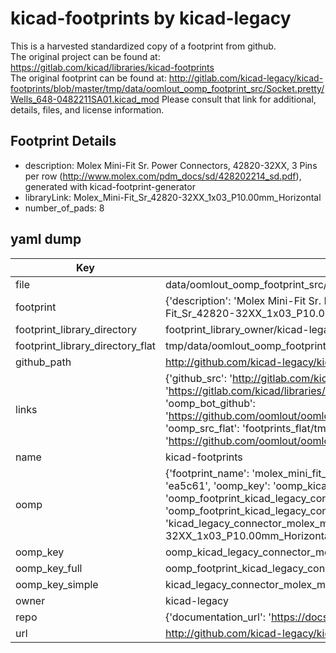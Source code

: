 # kicad-footprints by kicad-legacy  
This is a harvested standardized copy of a footprint from github.  
The original project can be found at:  
https://gitlab.com/kicad/libraries/kicad-footprints  
The original footprint can be found at:
http://gitlab.com/kicad-legacy/kicad-footprints/blob/master/tmp/data/oomlout_oomp_footprint_src/Socket.pretty/Wells_648-0482211SA01.kicad_mod
Please consult that link for additional, details, files, and license information.  
## Footprint Details
* description: Molex Mini-Fit Sr. Power Connectors, 42820-32XX, 3 Pins per row (http://www.molex.com/pdm_docs/sd/428202214_sd.pdf), generated with kicad-footprint-generator  
* libraryLink: Molex_Mini-Fit_Sr_42820-32XX_1x03_P10.00mm_Horizontal  
* number_of_pads: 8  
## yaml dump  
| Key | Value |  
| --- | --- |  
| file | data/oomlout_oomp_footprint_src/kicad-footprints/Connector_Molex.pretty/Molex_Mini-Fit_Sr_42820-32XX_1x03_P10.00mm_Horizontal.kicad_mod |  
| footprint | {'description': 'Molex Mini-Fit Sr. Power Connectors, 42820-32XX, 3 Pins per row (http://www.molex.com/pdm_docs/sd/428202214_sd.pdf), generated with kicad-footprint-generator', 'libraryLink': 'Molex_Mini-Fit_Sr_42820-32XX_1x03_P10.00mm_Horizontal', 'number_of_pads': 8} |  
| footprint_library_directory | footprint_library_owner/kicad-legacy_kicad-footprints |  
| footprint_library_directory_flat | tmp/data/oomlout_oomp_footprint_src/footprints_flat/kicad_legacy_connector_molex_molex_mini_fit_sr_42820_32xx_1x03_p10_00mm_horizontal/working |  
| github_path | http://github.com/kicad-legacy/kicad-footprints/blob/master/tmp/data/oomlout_oomp_footprint_src/Connector_Molex.pretty/Molex_Mini-Fit_Sr_42820-32XX_1x03_P10.00mm_Horizontal.kicad_mod |  
| links | {'github_src': 'http://gitlab.com/kicad-legacy/kicad-footprints/blob/master/tmp/data/oomlout_oomp_footprint_src/Socket.pretty/Wells_648-0482211SA01.kicad_mod', 'github_src_repo': 'https://gitlab.com/kicad/libraries/kicad-footprints', 'oomp_bot': 'tmp/data/oomlout_oomp_footprint_src/footprints/kicad_legacy_connector_molex_molex_mini_fit_sr_42820_32xx_1x03_p10_00mm_horizontal/working', 'oomp_bot_github': 'https://github.com/oomlout/oomlout_oomp_footprint_bot/tree/main/tmp/data/oomlout_oomp_footprint_src/footprints/kicad_legacy_connector_molex_molex_mini_fit_sr_42820_32xx_1x03_p10_00mm_horizontal/working', 'oomp_src_flat': 'footprints_flat/tmp/data/oomlout_oomp_footprint_src/footprints_flat/kicad_legacy_connector_molex_molex_mini_fit_sr_42820_32xx_1x03_p10_00mm_horizontal/working', 'oomp_src_flat_github': 'https://github.com/oomlout/oomlout_oomp_footprint_src/tree/main/tmp/data/oomlout_oomp_footprint_src/footprints_flat/kicad_legacy_connector_molex_molex_mini_fit_sr_42820_32xx_1x03_p10_00mm_horizontal/working'} |  
| name | kicad-footprints |  
| oomp | {'footprint_name': 'molex_mini_fit_sr_42820_32xx_1x03_p10_00mm_horizontal', 'library_name': 'connector_molex', 'md5': 'ea5c61ce5462c5447d316fa800b08d28', 'md5_10': 'ea5c61ce54', 'md5_5': 'ea5c6', 'md5_6': 'ea5c61', 'oomp_key': 'oomp_kicad_legacy_connector_molex_molex_mini_fit_sr_42820_32xx_1x03_p10_00mm_horizontal', 'oomp_key_extra': 'oomp_footprint_kicad_legacy_connector_molex_molex_mini_fit_sr_42820_32xx_1x03_p10_00mm_horizontal', 'oomp_key_full': 'oomp_footprint_kicad_legacy_connector_molex_molex_mini_fit_sr_42820_32xx_1x03_p10_00mm_horizontal_ea5c61', 'oomp_key_simple': 'kicad_legacy_connector_molex_molex_mini_fit_sr_42820_32xx_1x03_p10_00mm_horizontal', 'original_filename': 'data/oomlout_oomp_footprint_src/kicad-footprints/Connector_Molex.pretty/Molex_Mini-Fit_Sr_42820-32XX_1x03_P10.00mm_Horizontal.kicad_mod', 'owner_name': 'kicad_legacy'} |  
| oomp_key | oomp_kicad_legacy_connector_molex_molex_mini_fit_sr_42820_32xx_1x03_p10_00mm_horizontal |  
| oomp_key_full | oomp_footprint_kicad_legacy_connector_molex_molex_mini_fit_sr_42820_32xx_1x03_p10_00mm_horizontal |  
| oomp_key_simple | kicad_legacy_connector_molex_molex_mini_fit_sr_42820_32xx_1x03_p10_00mm_horizontal |  
| owner | kicad-legacy |  
| repo | {'documentation_url': 'https://docs.github.com/rest/repos/repos#get-a-repository', 'message': 'Not Found'} |  
| url | http://github.com/kicad-legacy/kicad-footprints |  

